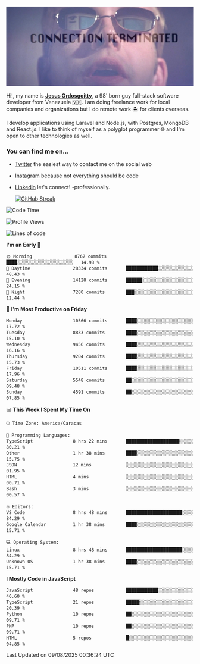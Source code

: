 ![hackers movie reference](./disconnected.jpg)

Hi!, my name is [**Jesus Ordosgoitty**](https://jodaz.dev), a 98' born guy full-stack software developer from Venezuela 🇻🇪. I am doing freelance work for local companies and organizations but I do remote work 🏝️ for clients overseas. 

I develop applications using Laravel and Node.js, with Postgres, MongoDB and React.js. I like to think of myself as a polyglot programmer 🌐 and I'm open to other technologies as well.

### You can find me on...

- [Twitter](https://twitter.com/jodaz_) the easiest way to contact me on the social web
- [Instagram](https://instagram.com/jodaz_) because not everything should be code
- [Linkedin](https://linkedin.com/in/jodaz) let's connect! -professionally.


    [![GitHub Streak](https://streak-stats.demolab.com?user=jodaz&theme=tokyonight)](https://git.io/streak-stats)

<!--START_SECTION:waka-->
![Code Time](http://img.shields.io/badge/Code%20Time-11%2C291%20hrs%2019%20mins-blue)

![Profile Views](http://img.shields.io/badge/Profile%20Views-2-blue)

![Lines of code](https://img.shields.io/badge/From%20Hello%20World%20I%27ve%20Written-85.3%20million%20lines%20of%20code-blue)

**I'm an Early 🐤** 

```text
🌞 Morning                8767 commits        ████░░░░░░░░░░░░░░░░░░░░░   14.98 % 
🌆 Daytime                28334 commits       ████████████░░░░░░░░░░░░░   48.43 % 
🌃 Evening                14128 commits       ██████░░░░░░░░░░░░░░░░░░░   24.15 % 
🌙 Night                  7280 commits        ███░░░░░░░░░░░░░░░░░░░░░░   12.44 % 
```
📅 **I'm Most Productive on Friday** 

```text
Monday                   10366 commits       ████░░░░░░░░░░░░░░░░░░░░░   17.72 % 
Tuesday                  8833 commits        ████░░░░░░░░░░░░░░░░░░░░░   15.10 % 
Wednesday                9456 commits        ████░░░░░░░░░░░░░░░░░░░░░   16.16 % 
Thursday                 9204 commits        ████░░░░░░░░░░░░░░░░░░░░░   15.73 % 
Friday                   10511 commits       ████░░░░░░░░░░░░░░░░░░░░░   17.96 % 
Saturday                 5548 commits        ██░░░░░░░░░░░░░░░░░░░░░░░   09.48 % 
Sunday                   4591 commits        ██░░░░░░░░░░░░░░░░░░░░░░░   07.85 % 
```


📊 **This Week I Spent My Time On** 

```text
🕑︎ Time Zone: America/Caracas

💬 Programming Languages: 
TypeScript               8 hrs 22 mins       ████████████████████░░░░░   80.21 % 
Other                    1 hr 38 mins        ████░░░░░░░░░░░░░░░░░░░░░   15.75 % 
JSON                     12 mins             ░░░░░░░░░░░░░░░░░░░░░░░░░   01.95 % 
HTML                     4 mins              ░░░░░░░░░░░░░░░░░░░░░░░░░   00.71 % 
Bash                     3 mins              ░░░░░░░░░░░░░░░░░░░░░░░░░   00.57 % 

🔥 Editors: 
VS Code                  8 hrs 48 mins       █████████████████████░░░░   84.29 % 
Google Calendar          1 hr 38 mins        ████░░░░░░░░░░░░░░░░░░░░░   15.71 % 

💻 Operating System: 
Linux                    8 hrs 48 mins       █████████████████████░░░░   84.29 % 
Unknown OS               1 hr 38 mins        ████░░░░░░░░░░░░░░░░░░░░░   15.71 % 
```

**I Mostly Code in JavaScript** 

```text
JavaScript               48 repos            ████████████░░░░░░░░░░░░░   46.60 % 
TypeScript               21 repos            █████░░░░░░░░░░░░░░░░░░░░   20.39 % 
Python                   10 repos            ██░░░░░░░░░░░░░░░░░░░░░░░   09.71 % 
PHP                      10 repos            ██░░░░░░░░░░░░░░░░░░░░░░░   09.71 % 
HTML                     5 repos             █░░░░░░░░░░░░░░░░░░░░░░░░   04.85 % 
```




 Last Updated on 09/08/2025 00:36:24 UTC
<!--END_SECTION:waka-->
